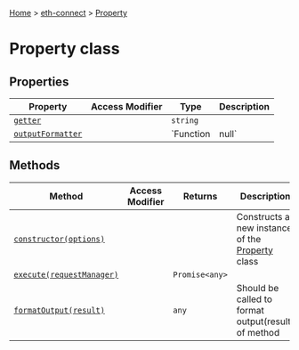 [Home](./index) &gt; [eth-connect](./eth-connect.md) &gt; [Property](./eth-connect.property.md)

# Property class

## Properties

|  Property | Access Modifier | Type | Description |
|  --- | --- | --- | --- |
|  [`getter`](./eth-connect.property.getter.md) |  | `string` |  |
|  [`outputFormatter`](./eth-connect.property.outputformatter.md) |  | `Function | null` |  |

## Methods

|  Method | Access Modifier | Returns | Description |
|  --- | --- | --- | --- |
|  [`constructor(options)`](./eth-connect.property.constructor.md) |  |  | Constructs a new instance of the [Property](./eth-connect.property.md) class |
|  [`execute(requestManager)`](./eth-connect.property.execute.md) |  | `Promise<any>` |  |
|  [`formatOutput(result)`](./eth-connect.property.formatoutput.md) |  | `any` | Should be called to format output(result) of method |

